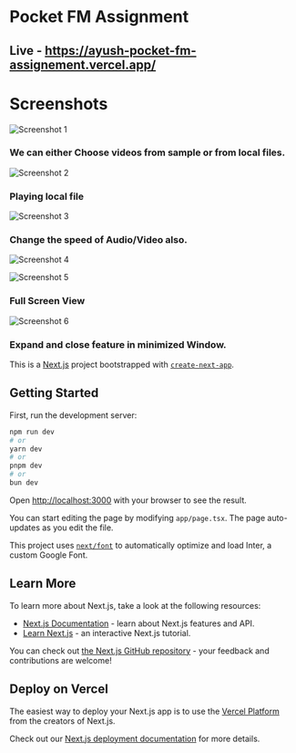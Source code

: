 # Pocket FM Assignment

## Live - https://ayush-pocket-fm-assignement.vercel.app/

# Screenshots

![Screenshot 1](https://github.com/Ayushgadre/PocketFM-Assignement/assets/84783296/c4b6ca69-7cd8-4868-bb30-c2b66cc2fa79)

### We can either Choose videos from sample or from local files.


![Screenshot 2](https://github.com/Ayushgadre/PocketFM-Assignement/assets/84783296/f7b0cec6-a9fe-472a-bf17-a7945c30ef58)

### Playing local file

![Screenshot 3](https://github.com/Ayushgadre/PocketFM-Assignement/assets/84783296/7c4a2f58-7a7d-460d-8916-595881862124)

### Change the speed of Audio/Video also.

![Screenshot 4](https://github.com/Ayushgadre/PocketFM-Assignement/assets/84783296/30eff0ee-cef7-4032-bb8f-301cab8aa9c0)

![Screenshot 5](https://github.com/Ayushgadre/PocketFM-Assignement/assets/84783296/86393896-ef17-4dc3-a595-b4948b474906)
### Full Screen View

![Screenshot 6](https://github.com/Ayushgadre/PocketFM-Assignement/assets/84783296/09010c6d-1e89-4c2c-a7f7-2c78c4870689)
### Expand and close feature in minimized Window.


This is a [Next.js](https://nextjs.org/) project bootstrapped with [`create-next-app`](https://github.com/vercel/next.js/tree/canary/packages/create-next-app).

## Getting Started

First, run the development server:

```bash
npm run dev
# or
yarn dev
# or
pnpm dev
# or
bun dev
```

Open [http://localhost:3000](http://localhost:3000) with your browser to see the result.

You can start editing the page by modifying `app/page.tsx`. The page auto-updates as you edit the file.

This project uses [`next/font`](https://nextjs.org/docs/basic-features/font-optimization) to automatically optimize and load Inter, a custom Google Font.

## Learn More

To learn more about Next.js, take a look at the following resources:

- [Next.js Documentation](https://nextjs.org/docs) - learn about Next.js features and API.
- [Learn Next.js](https://nextjs.org/learn) - an interactive Next.js tutorial.

You can check out [the Next.js GitHub repository](https://github.com/vercel/next.js/) - your feedback and contributions are welcome!

## Deploy on Vercel

The easiest way to deploy your Next.js app is to use the [Vercel Platform](https://vercel.com/new?utm_medium=default-template&filter=next.js&utm_source=create-next-app&utm_campaign=create-next-app-readme) from the creators of Next.js.

Check out our [Next.js deployment documentation](https://nextjs.org/docs/deployment) for more details.
